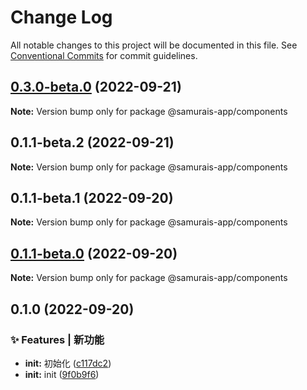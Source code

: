 # Change Log

All notable changes to this project will be documented in this file.
See [Conventional Commits](https://conventionalcommits.org) for commit guidelines.

## [0.3.0-beta.0](https://github.com/samurais-app/samurais-app/compare/v0.2.0-beta.0...v0.3.0-beta.0) (2022-09-21)

**Note:** Version bump only for package @samurais-app/components






## 0.1.1-beta.2 (2022-09-21)

**Note:** Version bump only for package @samurais-app/components





## 0.1.1-beta.1 (2022-09-20)

**Note:** Version bump only for package @samurais-app/components





## [0.1.1-beta.0](https://github.com/samurais-app/samurais-app/compare/v0.1.0...v0.1.1-beta.0) (2022-09-20)

**Note:** Version bump only for package @samurais-app/components





## 0.1.0 (2022-09-20)


### ✨ Features | 新功能

* **init:** 初始化 ([c117dc2](https://github.com/samurais-app/samurais-app/commit/c117dc2300dfd414443d0375f66be434662f6ad4))
* **init:** init ([9f0b9f6](https://github.com/samurais-app/samurais-app/commit/9f0b9f6ba1075fe9ea390864511d155dc63378fa))
